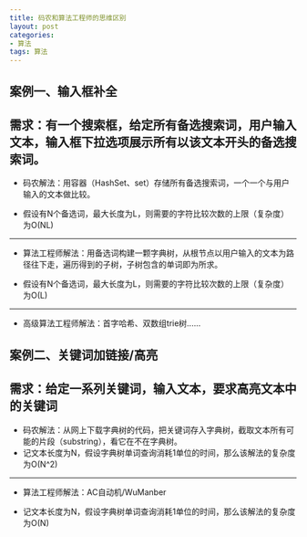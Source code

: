 ```yaml
---
title: 码农和算法工程师的思维区别
layout: post
categories:
- 算法
tags: 算法
---
```


## 案例一、输入框补全
 需求：有一个搜索框，给定所有备选搜索词，用户输入文本，输入框下拉选项展示所有以该文本开头的备选搜索词。
---
- 码农解法：用容器（HashSet、set）存储所有备选搜索词，一个一个与用户输入的文本做比较。

- 假设有N个备选词，最大长度为L，则需要的字符比较次数的上限（复杂度）为O(NL)

---
- 算法工程师解法：用备选词构建一颗字典树，从根节点以用户输入的文本为路径往下走，遍历得到的子树，子树包含的单词即为所求。

- 假设有N个备选词，最大长度为L，则需要的字符比较次数的上限（复杂度）为O(L)

---
- 高级算法工程师解法：首字哈希、双数组trie树......


## 案例二、关键词加链接/高亮
需求：给定一系列关键词，输入文本，要求高亮文本中的关键词
---
- 码农解法：从网上下载字典树的代码，把关键词存入字典树，截取文本所有可能的片段（substring），看它在不在字典树。
- 记文本长度为N，假设字典树单词查询消耗1单位的时间，那么该解法的复杂度为O(N^2)

---
- 算法工程师解法：AC自动机/WuManber

- 记文本长度为N，假设字典树单词查询消耗1单位的时间，那么该解法的复杂度为O(N)
